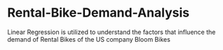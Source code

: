 # Rental-Bike-Demand-Analysis
Linear Regression is utilized to understand the factors that influence the demand of Rental Bikes of the US company Bloom Bikes
